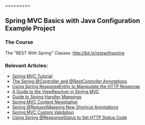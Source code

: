 =========

## Spring MVC Basics with Java Configuration Example Project

### The Course
The "REST With Spring" Classes: http://bit.ly/restwithspring

### Relevant Articles: 
- [Spring MVC Tutorial](https://www.baeldung.com/spring-mvc-tutorial)
- [The Spring @Controller and @RestController Annotations](http://www.baeldung.com/spring-controller-vs-restcontroller)
- [Using Spring ResponseEntity to Manipulate the HTTP Response](http://www.baeldung.com/spring-response-entity)
- [A Guide to the ViewResolver in Spring MVC](http://www.baeldung.com/spring-mvc-view-resolver-tutorial)
- [Guide to Spring Handler Mappings](http://www.baeldung.com/spring-handler-mappings)
- [Spring MVC Content Negotiation](http://www.baeldung.com/spring-mvc-content-negotiation-json-xml)
- [Spring @RequestMapping New Shortcut Annotations](http://www.baeldung.com/spring-new-requestmapping-shortcuts)
- [Spring MVC Custom Validation](http://www.baeldung.com/spring-mvc-custom-validator)
- [Using Spring @ResponseStatus to Set HTTP Status Code](http://www.baeldung.com/spring-response-status)